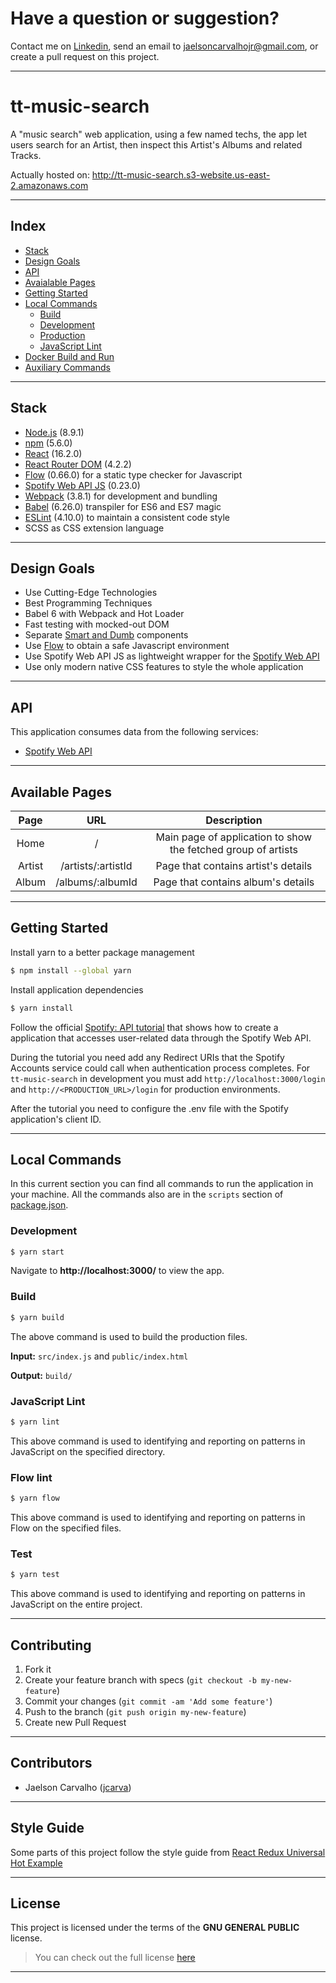 # **Have a question or suggestion?**
Contact me on [Linkedin](https://www.linkedin.com/in/jaelsoncarvalho), send an email to jaelsoncarvalhojr@gmail.com, or create a pull request on this project.

---

# tt-music-search

A "music search" web application, using a few named techs, the app let users search for an Artist, then inspect this Artist's Albums and related Tracks.

Actually hosted on: http://tt-music-search.s3-website.us-east-2.amazonaws.com

---

## Index

- [Stack](#stack)
- [Design Goals](#design-goals)
- [API](#api)
- [Avaialable Pages](#available-pages)
- [Getting Started](#getting-started)
- [Local Commands](#local-commands)
    - [Build](#build)
    - [Development](#development)
    - [Production](#production)
    - [JavaScript Lint](#javascript-lint)
- [Docker Build and Run](#docker-build-and-run)
- [Auxiliary Commands](#docker-auxiliary-commands)

---

## Stack

* [Node.js](https://nodejs.org) (8.9.1)
* [npm](https://www.npmjs.com) (5.6.0)
* [React](https://facebook.github.io/react) (16.2.0)
* [React Router DOM](https://reacttraining.com/react-router/) (4.2.2)
* [Flow](https://flow.org/) (0.66.0) for a static type checker for Javascript
* [Spotify Web API JS](https://github.com/JMPerez/spotify-web-api-js/) (0.23.0)
* [Webpack](https://webpack.github.io) (3.8.1) for development and bundling
* [Babel](https://babeljs.io/) (6.26.0) transpiler for ES6 and ES7 magic
* [ESLint](http://eslint.org/) (4.10.0) to maintain a consistent code style
* SCSS as CSS extension language

---

## Design Goals

- Use Cutting-Edge Technologies
- Best Programming Techniques
- Babel 6 with Webpack and Hot Loader
- Fast testing with mocked-out DOM
- Separate [Smart and Dumb](https://medium.com/@dan_abramov/smart-and-dumb-components-7ca2f9a7c7d0) components
- Use [Flow](https://flow.org/) to obtain a safe Javascript environment
- Use Spotify Web API JS as lightweight wrapper for the [Spotify Web API](https://developer.spotify.com/web-api/)
- Use only modern native CSS features to style the whole application

---

## API

This application consumes data from the following services:

* [Spotify Web API](https://developer.spotify.com/web-api/)

---

## Available Pages

|    Page    |    URL        |                          Description                        |
|:----------:|:-------------:|:-----------------------------------------------------------:|
|    Home    |     /         |  Main page of application to show the fetched group of artists          |
|   Artist   |     /artists/:artistId |  Page that contains artist's details    |
|   Album    |     /albums/:albumId |  Page that contains album's details    |

---

## Getting Started

Install yarn to a better package management

```sh
$ npm install --global yarn
```

Install application dependencies

```sh
$ yarn install
```

Follow the official [Spotify: API tutorial](https://developer.spotify.com/web-api/tutorial) that shows how to create a application that accesses user-related data through the Spotify Web API.

During the tutorial you need add any Redirect URIs that the Spotify Accounts service could call when authentication process completes. For ```tt-music-search``` in development you must add ```http://localhost:3000/login``` and ```http://<PRODUCTION_URL>/login``` for production environments.

After the tutorial you need to configure the .env file with the Spotify application's client ID.

---

## Local Commands

In this current section you can find all commands to run the application in your machine. All the commands also are  in the `scripts` section of [package.json](package.json).

### Development

```sh
$ yarn start
```

Navigate to **http://localhost:3000/** to view the app.

### Build

```sh
$ yarn build
```

The above command is used to build the production files.

**Input:** `src/index.js` and `public/index.html`

**Output:** `build/`

### JavaScript Lint

```sh
$ yarn lint
```

This above command is used to identifying and reporting on patterns in JavaScript on the specified directory.

### Flow lint

```sh
$ yarn flow
```

This above command is used to identifying and reporting on patterns in Flow on the specified files.

### Test

```sh
$ yarn test
```

This above command is used to identifying and reporting on patterns in JavaScript on the entire project.

---

## Contributing

1. Fork it
2. Create your feature branch with specs (`git checkout -b my-new-feature`)
3. Commit your changes (`git commit -am 'Add some feature'`)
4. Push to the branch (`git push origin my-new-feature`)
5. Create new Pull Request

---

## Contributors

* Jaelson Carvalho ([jcarva](https://github.com/jcarva))

---

## Style Guide

Some parts of this project follow the style guide from [React Redux Universal Hot Example](https://github.com/erikras/react-redux-universal-hot-example)

---

## License

This project is licensed under the terms of the **GNU GENERAL PUBLIC** license.
>You can check out the full license [here](https://github.com/jcarva/tt-music-search/blob/master/LICENSE)

---
